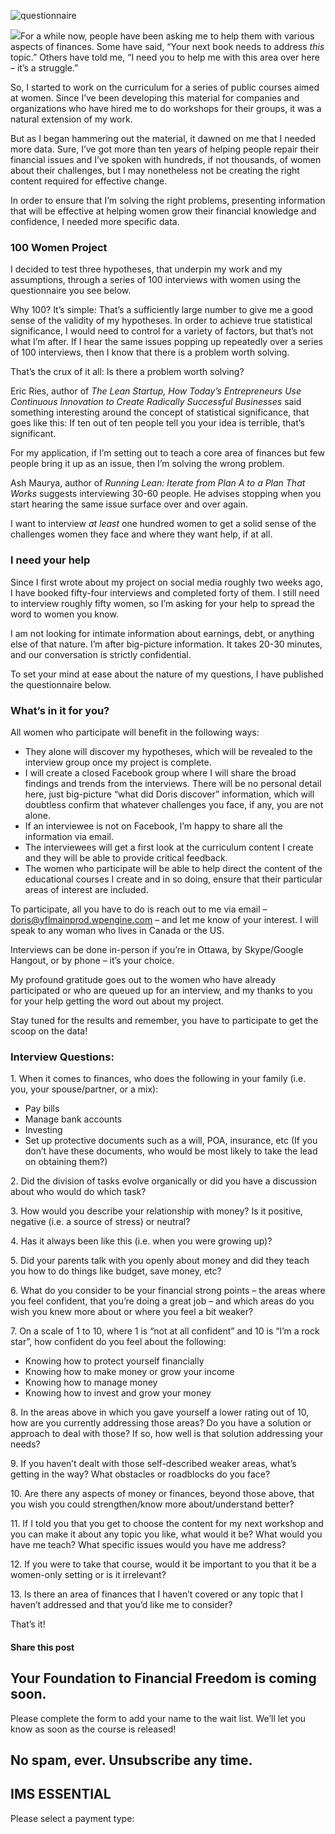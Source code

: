 ![questionnaire](https://yourfinanciallaunchpad.com/wp-content/uploads/elementor/thumbs/questionnaire-3-1236343-1-qdc6cpthe1jg09nepcheyd0ymqwyqy89x64timb4aw.jpg)

![](http://yflmainprod.wpengine.com/wp-content/uploads/2017/09/questionnaire-3-1236343-300x177.jpg)For a while now, people have been asking me to help them with various aspects of finances. Some have said, “Your next book needs to address *this* topic.” Others have told me, “I need you to help me with this area over here – it’s a struggle.”

So, I started to work on the curriculum for a series of public courses aimed at women. Since I’ve been developing this material for companies and organizations who have hired me to do workshops for their groups, it was a natural extension of my work.

But as I began hammering out the material, it dawned on me that I needed more data. Sure, I’ve got more than ten years of helping people repair their financial issues and I’ve spoken with hundreds, if not thousands, of women about their challenges, but I may nonetheless not be creating the right content required for effective change.

In order to ensure that I’m solving the right problems, presenting information that will be effective at helping women grow their financial knowledge and confidence, I needed more specific data.

### 100 Women Project

I decided to test three hypotheses, that underpin my work and my assumptions, through a series of 100 interviews with women using the questionnaire you see below.

Why 100? It’s simple: That’s a sufficiently large number to give me a good sense of the validity of my hypotheses. In order to achieve true statistical significance, I would need to control for a variety of factors, but that’s not what I’m after. If I hear the same issues popping up repeatedly over a series of 100 interviews, then I know that there is a problem worth solving.

That’s the crux of it all: Is there a problem worth solving?

Eric Ries, author of *The Lean Startup, How Today’s Entrepreneurs Use Continuous Innovation to Create Radically Successful Businesses* said something interesting around the concept of statistical significance, that goes like this: If ten out of ten people tell you your idea is terrible, that’s significant.

For my application, if I’m setting out to teach a core area of finances but few people bring it up as an issue, then I’m solving the wrong problem.

Ash Maurya, author of *Running Lean: Iterate from Plan A to a Plan That Works* suggests interviewing 30-60 people. He advises stopping when you start hearing the same issue surface over and over again.

I want to interview *at least* one hundred women to get a solid sense of the challenges women they face and where they want help, if at all.

### I need your help

Since I first wrote about my project on social media roughly two weeks ago, I have booked fifty-four interviews and completed forty of them. I still need to interview roughly fifty women, so I’m asking for your help to spread the word to women you know.

I am not looking for intimate information about earnings, debt, or anything else of that nature. I’m after big-picture information. It takes 20-30 minutes, and our conversation is strictly confidential.

To set your mind at ease about the nature of my questions, I have published the questionnaire below.

### What’s in it for you?

All women who participate will benefit in the following ways:

- They alone will discover my hypotheses, which will be revealed to the interview group once my project is complete.
- I will create a closed Facebook group where I will share the broad findings and trends from the interviews. There will be no personal detail here, just big-picture “what did Doris discover” information, which will doubtless confirm that whatever challenges you face, if any, you are not alone.
- If an interviewee is not on Facebook, I’m happy to share all the information via email.
- The interviewees will get a first look at the curriculum content I create and they will be able to provide critical feedback.
- The women who participate will be able to help direct the content of the educational courses I create and in so doing, ensure that their particular areas of interest are included.

To participate, all you have to do is reach out to me via email – [doris@yflmainprod.wpengine.com](mailto:doris@yflmainprod.wpengine.com) – and let me know of your interest. I will speak to any woman who lives in Canada or the US.

Interviews can be done in-person if you’re in Ottawa, by Skype/Google Hangout, or by phone – it’s your choice.

My profound gratitude goes out to the women who have already participated or who are queued up for an interview, and my thanks to you for your help getting the word out about my project.

Stay tuned for the results and remember, you have to participate to get the scoop on the data!

### Interview Questions:

1\. When it comes to finances, who does the following in your family (i.e. you, your spouse/partner, or a mix):

- Pay bills
- Manage bank accounts
- Investing
- Set up protective documents such as a will, POA, insurance, etc (If you don’t have these documents, who would be most likely to take the lead on obtaining them?)

2\. Did the division of tasks evolve organically or did you have a discussion about who would do which task?

3\. How would you describe your relationship with money? Is it positive, negative (i.e. a source of stress) or neutral?

4\. Has it always been like this (i.e. when you were growing up)?

5\. Did your parents talk with you openly about money and did they teach you how to do things like budget, save money, etc?

6\. What do you consider to be your financial strong points – the areas where you feel confident, that you’re doing a great job – and which areas do you wish you knew more about or where you feel a bit weaker?

7\. On a scale of 1 to 10, where 1 is “not at all confident” and 10 is “I’m a rock star”, how confident do you feel about the following:

- Knowing how to protect yourself financially
- Knowing how to make money or grow your income
- Knowing how to manage money
- Knowing how to invest and grow your money

8\. In the areas above in which you gave yourself a lower rating out of 10, how are you currently addressing those areas? Do you have a solution or approach to deal with those? If so, how well is that solution addressing your needs?

9\. If you haven’t dealt with those self-described weaker areas, what’s getting in the way? What obstacles or roadblocks do you face?

10\. Are there any aspects of money or finances, beyond those above, that you wish you could strengthen/know more about/understand better?

11\. If I told you that you get to choose the content for my next workshop and you can make it about any topic you like, what would it be? What would you have me teach? What specific issues would you have me address?

12\. If you were to take that course, would it be important to you that it be a women-only setting or is it irrelevant?

13\. Is there an area of finances that I haven’t covered or any topic that I haven’t addressed and that you’d like me to consider?

That’s it!

#### Share this post

## Your Foundation to Financial Freedom is coming soon.

Please complete the form to add your name to the wait list. We’ll let you know as soon as the course is released!

## No spam, ever. Unsubscribe any time.

## IMS ESSENTIAL

Please select a payment type: